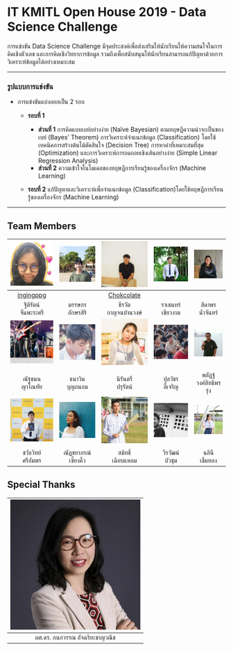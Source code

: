 # IT KMITL Open House 2019 - Data Science Challenge


การแข่งขัน Data Science Challenge มีจุดประสงค์เพื่อส่งเสริมให้นักเรียนให้ความสนใจในการคิดเชิงตัวเลข และการคิดเชิงวิทยาการข้อมูล รวมถึงเพื่อสนับสนุนให้นักเรียนสามารถแก้ปัญหาด้วยการวิเคราะห์ข้อมูลได้อย่างเหมาะสม

---

### รูปแบบการแข่งขัน
- การแข่งขันแบ่งออกเป็น 2 รอบ
  - **รอบที่ 1**
    - **ส่วนที่ 1** การคิดแบบเบย์อย่างง่าย (Naïve Bayesian) ตามทฤษฎีความน่าจะเป็นของเบย์ (Bayes’ Theorem) การวิเคราะห์จำแนกข้อมูล (Classification) โดยใช้เทคนิคการสร้างต้นไม้ตัดสินใจ (Decision Tree) การหาค่าที่เหมาะสมที่สุด (Optimization) และการวิเคราะห์การถดถอยเชิงเส้นอย่างง่าย (Simple Linear Regression Analysis)
    - **ส่วนที่ 2** ความเข้าใจในโมเดลของทฤษฎีการเรียนรู้ของเครื่องจักร (Machine Learning)
    
  - **รอบที่ 2** แก้ปัญหาและวิเคราะห์เพื่อจำแนกข้อมูล (Classification)โดยใช้ทฤษฎีการเรียนรู้ของเครื่องจักร (Machine Learning)

---

## Team Members
|![ingingppg](https://github.com/ingingppg/itoph2019-dsc/blob/master/img/ingingppg.jpg)|![great](https://github.com/ingingppg/itoph2019-dsc/blob/master/img/great.jpg)|![choke](https://github.com/ingingppg/itoph2019-dsc/blob/master/img/choke.jpg)|![chen](https://github.com/ingingppg/itoph2019-dsc/blob/master/img/chen.jpg)|![pear](https://github.com/ingingppg/itoph2019-dsc/blob/master/img/pear.jpg)|
|:-:|:-:|:-:|:-:|:-:|
|[ingingppg](https://github.com/ingingppg)| |[Chokcolate](https://github.com/Chokcolate)| | |
|ฐิติรัตน์<br>จั่นพะระศรี|มรรษกร<br>อักษรสิริ|ธีรวัต<br>กาญจนปานวงษ์|ราเชนทร์<br>เขียวงาม|สิดาพร<br>น้ำจันทร์|
|![non](https://github.com/ingingppg/itoph2019-dsc/blob/master/img/non.jpg)|![win](https://github.com/ingingppg/itoph2019-dsc/blob/master/img/win.jpg)|![key](https://github.com/ingingppg/itoph2019-dsc/blob/master/img/key.jpg)|![pun](https://github.com/ingingppg/itoph2019-dsc/blob/master/img/pun.jpg)|![pon](https://github.com/ingingppg/itoph2019-dsc/blob/master/img/pon.jpg)|
| | | | | |
|ณัฐชนน<br>ญาโณทัย|ธนาวิน<br>บุญถนอม|นิรันตรี<br>ปรุรัตน์|ปุลวัชร<br>ลี้เจริญ|พลัฏฐ์<br>วงศ์สิทธิพรรุ่ง|
|![santa](https://github.com/ingingppg/itoph2019-dsc/blob/master/img/santa.jpg)|![earn](https://github.com/ingingppg/itoph2019-dsc/blob/master/img/earn.jpg)|![mei](https://github.com/ingingppg/itoph2019-dsc/blob/master/img/mei.jpg)|![film](https://github.com/ingingppg/itoph2019-dsc/blob/master/img/film.jpg)|![tent](https://github.com/ingingppg/itoph2019-dsc/blob/master/img/tent.jpg)|
| | | | | |
|ชวัลวิทย์<br>ศรีอัมพร|ณัฏชยาภรณ์<br>เซี่ยงคิ้ว|สมิทธิ์<br>เฉียบแหลม|วีรวัฒน์<br>บัวชุม|นลินี<br>เข็มทอง|

## Special Thanks
|![kanokwan](https://github.com/ingingppg/itoph2019-dsc/blob/master/img/Kanokwan.jpg)|
|:-:|
|ผศ.ดร. กนกวรรณ อัจฉริยะชาญวณิช|
